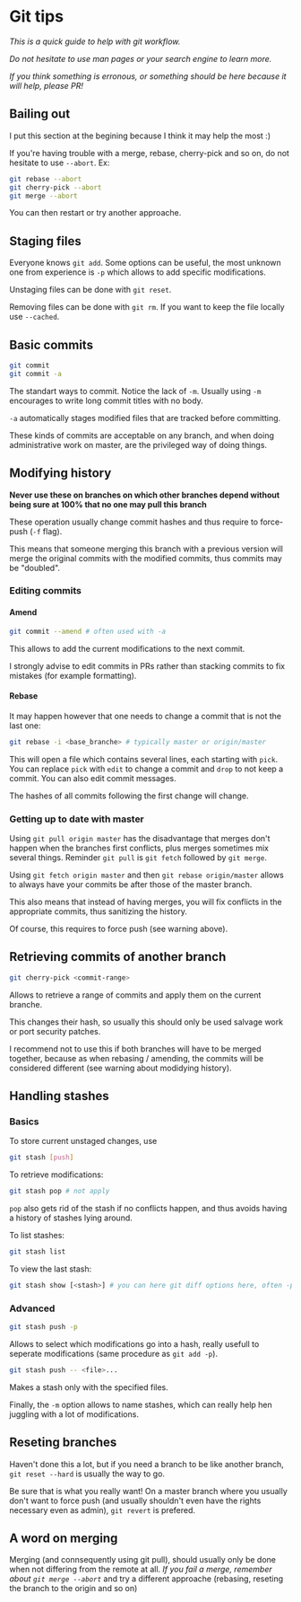 # Git tips

*This is a quick guide to help with git workflow.*

*Do not hesitate to use man pages or your search engine to learn more.*

*If you think something is erronous, or something should be here because it will help, please PR!*

## Bailing out

I put this section at the begining because I think it may help the most :)

If you're having trouble with a merge, rebase, cherry-pick and so on, do not hesitate to use `--abort`.
Ex:
```bash
git rebase --abort
git cherry-pick --abort
git merge --abort
```
You can then restart or try another approache.

## Staging files

Everyone knows `git add`.
Some options can be useful, the most unknown one from experience is `-p` which allows to add specific modifications.

Unstaging files can be done with `git reset`.

Removing files can be done with `git rm`. If you want to keep the file locally use `--cached`.

## Basic commits

```bash
git commit
git commit -a
```
The standart ways to commit. Notice the lack of `-m`.
Usually using `-m` encourages to write long commit titles with no body.

`-a` automatically stages modified files that are tracked before committing.

These kinds of commits are acceptable on any branch, and when doing administrative work on master, are the privileged way of doing things.

## Modifying history

**Never use these on branches on which other branches depend without being sure at 100% that no one may pull this branch**

These operation usually change commit hashes and thus require to force-push (`-f` flag).

This means that someone merging this branch with a previous version will merge the original commits with the modified commits, thus commits may be "doubled".

### Editing commits

#### Amend

```bash
git commit --amend # often used with -a
```
This allows to add the current modifications to the next commit.

I strongly advise to edit commits in PRs rather than stacking commits to fix mistakes (for example formatting).

#### Rebase

It may happen however that one needs to change a commit that is not the last one:
```bash
git rebase -i <base_branche> # typically master or origin/master
```
This will open a file which contains several lines, each starting with `pick`.
You can replace `pick` with `edit` to change a commit and `drop` to not keep a commit.
You can also edit commit messages.

The hashes of all commits following the first change will change.

### Getting up to date with master

Using `git pull origin master` has the disadvantage that merges don't happen when the branches first conflicts, plus merges sometimes mix several things. Reminder `git pull` is `git fetch` followed by `git merge`.

Using `git fetch origin master` and then `git rebase origin/master` allows to always have your commits be after those of the master branch.

This also means that instead of having merges, you will fix conflicts in the appropriate commits, thus sanitizing the history.

Of course, this requires to force push (see warning above).

## Retrieving commits of another branch

```bash
git cherry-pick <commit-range>
```
Allows to retrieve a range of commits and apply them on the current branche.

This changes their hash, so usually this should only be used salvage work or port security patches.

I recommend not to use this if both branches will have to be merged together, because as when rebasing / amending, the commits will be considered different (see warning about modidying history).

## Handling stashes

### Basics

To store current unstaged changes, use
```bash
git stash [push]
```

To retrieve modifications:
```bash
git stash pop # not apply
```
`pop` also gets rid of the stash if no conflicts happen, and thus avoids having a history of stashes lying around.

To list stashes:
```bash
git stash list
```

To view the last stash:
```bash
git stash show [<stash>] # you can here git diff options here, often -p to view in patch form
```

### Advanced

```bash
git stash push -p
```
Allows to select which modifications go into a hash, really usefull to seperate modifications (same procedure as `git add -p`).


```bash
git stash push -- <file>...
```
Makes a stash only with the specified files.

Finally, the `-m` option allows to name stashes, which can really help hen juggling with a lot of modifications.

## Reseting branches

Haven't done this a lot, but if you need a branch to be like another branch, `git reset --hard` is usually the way to go.

Be sure that is what you really want! On a master branch where you usually don't want to force push (and usually shouldn't even have the rights necessary even as admin), `git revert` is prefered.

## A word on merging

Merging (and connsequently using git pull), should usually only be done when not differing from the remote at all.
*If you fail a merge, remember about `git merge --abort`* and try a different approache (rebasing, reseting the branch to the origin and so on)

